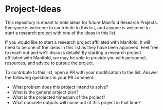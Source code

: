 # Project-Ideas
This repository is meant to hold ideas for future Manifold Research Projects. Everyone is welcome to contribute to this list, and anyone is welcome to start a research project with one of the ideas in this list.

If you would like to start a research project affiliated with Manifold, it will need to be one of the ideas in this list as they have been approved. Feel free to reach out and we'll discuss details! By starting a research project affiliated with Manifold, we may be able to provide you with personnel, resources, and advice to pursue the project.

To contribute to this list, open a PR with your modification to the list. Answer the following questions in your PR comment:

* What problem does this project intend to solve?
* What is the general project plan?
* What is the projected timespan of the project?
* What concrete outputs will come out of this project in that time?
